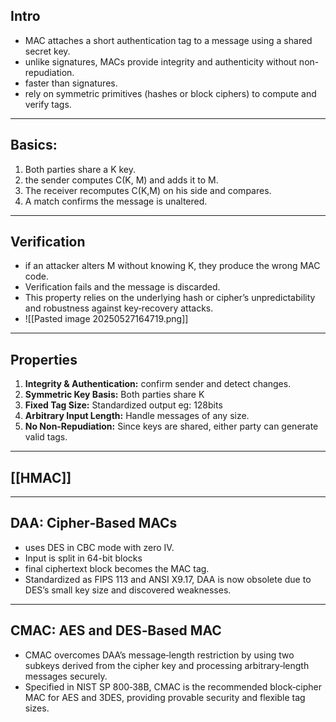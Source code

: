 ## Intro
- MAC attaches a short authentication tag to a message using a shared secret key.
- unlike signatures, MACs provide integrity and authenticity without non-repudiation.
- faster than signatures.
- rely on symmetric primitives (hashes or block ciphers) to compute and verify tags.

---
## Basics:

1. Both parties share a K key. 
2. the sender computes C(K, M) and adds it to M.
3. The receiver recomputes C(K,M) on his side and compares.
4. A match confirms the message is unaltered.

---
## Verification

- if an attacker alters M without knowing K, they produce the wrong MAC code.
- Verification fails and the message is discarded.
- This property relies on the underlying hash or cipher’s unpredictability and robustness against key‑recovery attacks.
- ![[Pasted image 20250527164719.png]]
---
## Properties

1. **Integrity & Authentication:** confirm sender and detect changes.
2. **Symmetric Key Basis:** Both parties share K
3. **Fixed Tag Size:** Standardized output eg: 128bits
4. **Arbitrary Input Length:** Handle messages of any size.
5. **No Non‑Repudiation:** Since keys are shared, either party can generate valid tags.

---
## [[HMAC]]

---
## DAA: Cipher‑Based MACs

- uses DES in CBC mode with zero IV.
- Input is split in 64-bit blocks
- final ciphertext block becomes the MAC tag.
- Standardized as FIPS 113 and ANSI X9.17, DAA is now obsolete due to DES’s small key size and discovered weaknesses.

---
## CMAC: AES and DES‑Based MAC

- CMAC overcomes DAA’s message‑length restriction by using two subkeys derived from the cipher key and processing arbitrary‑length messages securely.
- Specified in NIST SP 800‑38B, CMAC is the recommended block‑cipher MAC for AES and 3DES, providing provable security and flexible tag sizes.